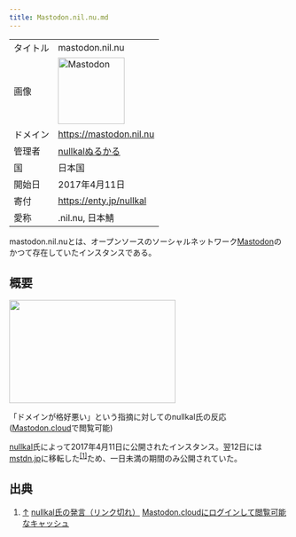 ```yaml
---
title: Mastodon.nil.nu.md
---
```

<div>

|          |                                                                                                                                                                                                                                                                                                        |
|----------|--------------------------------------------------------------------------------------------------------------------------------------------------------------------------------------------------------------------------------------------------------------------------------------------------------|
| タイトル | mastodon.nil.nu                                                                                                                                                                                                                                                                                        |
| 画像     | [<img src="/images/thumb/0/00/Mastodon_logo.png/120px-Mastodon_logo.png" srcset="/images/thumb/0/00/Mastodon_logo.png/180px-Mastodon_logo.png 1.5x, /images/0/00/Mastodon_logo.png 2x" width="120" height="120" alt="Mastodon" />](/%E3%83%95%E3%82%A1%E3%82%A4%E3%83%AB:Mastodon_logo.png "Mastodon") |
| ドメイン | <a href="https://mastodon.nil.nu" rel="nofollow">https://mastodon.nil.nu</a>                                                                                                                                                                                                                           |
| 管理者   | <a href="https://mstdn.jp/@nullkal" rel="nofollow">nullkalぬるかる</a>                                                                                                                                                                                                                                 |
| 国       | 日本国                                                                                                                                                                                                                                                                                                 |
| 開始日   | 2017年4月11日                                                                                                                                                                                                                                                                                          |
| 寄付     | <a href="https://enty.jp/nullkal" rel="nofollow">https://enty.jp/nullkal</a>                                                                                                                                                                                                                           |
| 愛称     | .nil.nu, 日本鯖                                                                                                                                                                                                                                                                                        |

mastodon.nil.nuとは、オープンソースのソーシャルネットワーク[Mastodon](/Mastodon "Mastodon")のかつて存在していたインスタンスである。

## 概要

<div>

<div>

[<img src="/images/thumb/9/9e/%E3%82%B9%E3%82%AF%E3%83%AA%E3%83%BC%E3%83%B3%E3%82%B7%E3%83%A7%E3%83%83%E3%83%88_2018-01-09_18.10.22.png/300px-%E3%82%B9%E3%82%AF%E3%83%AA%E3%83%BC%E3%83%B3%E3%82%B7%E3%83%A7%E3%83%83%E3%83%88_2018-01-09_18.10.22.png" srcset="/images/9/9e/%E3%82%B9%E3%82%AF%E3%83%AA%E3%83%BC%E3%83%B3%E3%82%B7%E3%83%A7%E3%83%83%E3%83%88_2018-01-09_18.10.22.png 1.5x" width="300" height="186" />](/%E3%83%95%E3%82%A1%E3%82%A4%E3%83%AB:%E3%82%B9%E3%82%AF%E3%83%AA%E3%83%BC%E3%83%B3%E3%82%B7%E3%83%A7%E3%83%83%E3%83%88_2018-01-09_18.10.22.png)

<div>

<div>

[](/%E3%83%95%E3%82%A1%E3%82%A4%E3%83%AB:%E3%82%B9%E3%82%AF%E3%83%AA%E3%83%BC%E3%83%B3%E3%82%B7%E3%83%A7%E3%83%83%E3%83%88_2018-01-09_18.10.22.png "拡大")

</div>

「ドメインが格好悪い」という指摘に対してのnullkal氏の反応 ([Mastodon.cloud](/Mastodon.cloud "Mastodon.cloud")で閲覧可能)

</div>

</div>

</div>

[nullkal](/Nullkal "Nullkal")氏によって2017年4月11日に公開されたインスタンス。翌12日には[mstdn.jp](/Mstdn.jp "Mstdn.jp")に移転した<sup>[\[1\]](#cite_note-1)</sup>ため、一日未満の期間のみ公開されていた。

## 出典

<div>

1.  [↑](#cite_ref-1) <a href="https://mstdn.jp/users/nullkal/updates/6540" rel="nofollow">nullkal氏の発言（リンク切れ）</a> <a href="https://mastodon.cloud/web/statuses/452025" rel="nofollow">Mastodon.cloudにログインして閲覧可能なキャッシュ</a>

</div>

</div>
